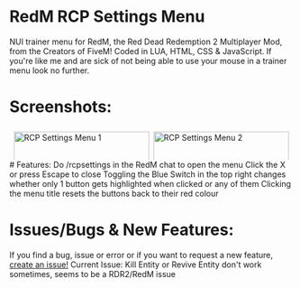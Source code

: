 # RedM RCP Settings Menu
NUI trainer menu for RedM, the Red Dead Redemption 2 Multiplayer Mod, from the Creators of FiveM! Coded in LUA, HTML, CSS &amp; JavaScript.
If you're like me and are sick of not being able to use your mouse in a trainer menu look no further.
# Screenshots:
<style type="text/css" rel="stylesheet">
.row {
  display: flex;
  flex-wrap: wrap;
  padding: 0 4px;
  box-sizing: border-box;
}
.column {
  flex: 50%;
  max-width: 50%;
  padding: 0 4px;
  box-sizing: border-box;
}
.column img {
  margin-top: 8px;
  vertical-align: middle;
  width: 100%;
  box-sizing: border-box;
}
@media screen and (max-width: 600px) {
  .column {
    flex: 100%;
    max-width: 100%;
  }
}
</style>
<div class="row"> 
  <div class="column">
    <img src="https://www.rcpisawesome.co.uk/dev/RedmRCPsettings/1.png" alt="RCP Settings Menu 1">
  </div>
  <div class="column">
    <img src="https://www.rcpisawesome.co.uk/dev/RedmRCPsettings/2.png" alt="RCP Settings Menu 2" width="40%">
    <img src="https://www.rcpisawesome.co.uk/dev/RedmRCPsettings/3.png" alt="RCP Settings Menu 3" width="40%">
  </div>  
</div>
# Features:
Do /rcpsettings in the RedM chat to open the menu
Click the X or press Escape to close
Toggling the Blue Switch in the top right changes whether only 1 button gets highlighted when clicked or any of them
Clicking the menu title resets the buttons back to their red colour

# Issues/Bugs &amp; New Features:
If you find a bug, issue or error or if you want to request a new feature, [create an issue!](https://github.com/RCPisAwesome/RedmRCPsettings/issues)
Current Issue: Kill Entity or Revive Entity don't work sometimes, seems to be a RDR2/RedM issue
